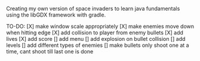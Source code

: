Creating my own version of space invaders to learn java fundamentals using the libGDX framework with gradle.


TO-DO:
[X] make window scale appropriately
[X] make enemies move down when hitting edge
[X] add collision to player from enemy bullets
[X] add lives
[X] add score
[] add menu
[] add explosion on bullet collision
[] add levels
[] add different types of enemies
[] make bullets only shoot one at a time, cant shoot till last one is done